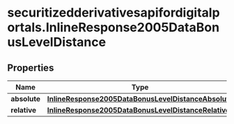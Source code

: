 # securitizedderivativesapifordigitalportals.InlineResponse2005DataBonusLevelDistance

## Properties

Name | Type | Description | Notes
------------ | ------------- | ------------- | -------------
**absolute** | [**InlineResponse2005DataBonusLevelDistanceAbsolute**](InlineResponse2005DataBonusLevelDistanceAbsolute.md) |  | [optional] 
**relative** | [**InlineResponse2005DataBonusLevelDistanceRelative**](InlineResponse2005DataBonusLevelDistanceRelative.md) |  | [optional] 


